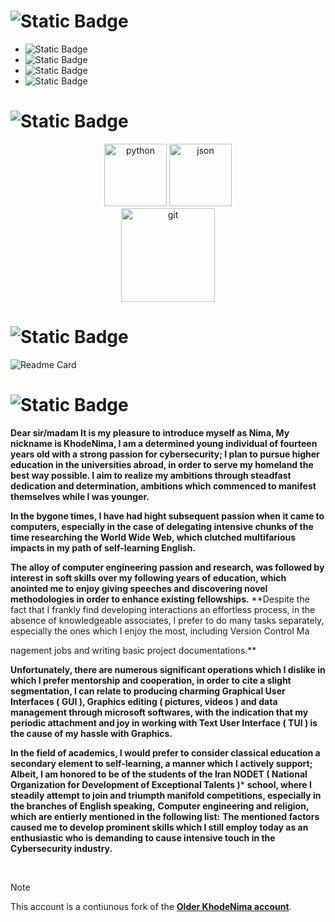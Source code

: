 
# ![Static Badge](https://img.shields.io/badge/Informations-%238B0000?style=soci&logoColor=country&color=%238B0000)



- ![Static Badge](https://img.shields.io/badge/Nima-%238B0000?style=soci&label=Name&color=%238B0000)
- ![Static Badge](https://img.shields.io/badge/14-%238B0000?style=soci&logoColor=%238B0000&label=Age&color=%238B0000)
- ![Static Badge](https://img.shields.io/badge/Iran-%238B0000?style=soci&logoColor=country&label=Motherland%20%3A%20&color=%238B0000)
- ![Static Badge](https://img.shields.io/badge/%20%20Cybersecurity-%238B0000?style=soci&logoColor=country&label=Interested%20in%20%3A%20&color=%238B0000)



# ![Static Badge](https://img.shields.io/badge/Skills_and_competencies-%238B0000?style=soci&logoColor=country&color=%238B0000)



<p align="center">
    <img src="https://github.com/KhodeNima/KhodeNima/blob/Main.Project/pictures/python.png" alt="python" width="100" />
    <img src="https://github.com/KhodeNima/KhodeNima/blob/Main.Project/pictures/json.png" alt="json" width="100" />
    <br>
    <img src="https://github.com/KhodeNima/KhodeNima/blob/Main.Project/pictures/git.png" alt="git" width="150" />

</p>


</pre>


# ![Static Badge](https://img.shields.io/badge/Currently_working_on:-%238B0000?style=soci&logoColor=country&color=%238B0000)



![Readme Card](https://github-readme-stats.vercel.app/api/pin/?username=KhodeNima&repo=NyvoNetHunter&theme=shadow_red)
    


# ![Static Badge](https://img.shields.io/badge/Description-%238B0000?style=soci&logoColor=country&color=%238B0000)


**Dear sir/madam
It is my pleasure to introduce myself as Nima, My nickname is KhodeNima, I am a determined young individual of fourteen years old with a strong passion for cybersecurity; I plan to pursue higher education in the universities abroad, in order to serve my homeland the best way possible. I aim to realize my ambitions through steadfast dedication and determination, ambitions which
commenced to manifest themselves while I was younger.**


**In the bygone times, I have had hight subsequent passion when it came to computers, especially in the case of
delegating intensive chunks of the time researching the World Wide Web, which clutched multifarious impacts in my path of
self-learning English.**


**The alloy of computer engineering passion and research, was followed by interest in soft skills over my following
years of education, which anointed me to enjoy giving speeches and discovering novel methodologies in order to enhance existing fellowships.**
**Despite the fact that I frankly find developing interactions an effortless process, in the absence of knowledgeable associates,
I prefer to do many tasks separately, especially the ones which I enjoy the most, including Version Control Ma

nagement jobs and writing basic 
project documentations.**


**Unfortunately, there are numerous significant operations which I dislike in which I prefer mentorship and cooperation,
in order to cite a slight segmentation, I can relate to producing charming Graphical User Interfaces ( GUI ), 
Graphics editing ( pictures, videos ) and data management through microsoft softwares, with the indication that
my periodic attachment and joy in working with Text User Interface ( TUI ) is the cause of my hassle with Graphics.**


**In the field of academics, I would prefer to consider classical education a secondary element to self-learning, a manner which**
**I actively support; Albeit, I am honored to be of the students of the Iran NODET ( National Organization for Development of Exceptional Talents )***
**school, where I steadily attempt to join and triumpth manifold competitions, especially in the branches of English speaking,** 
**Computer engineering and religion, which are entierly mentioned in the following list:**
**The mentioned factors caused me to develop prominent skills which I still employ today as an enthusiastic who is
demanding to cause intensive touch in the Cybersecurity industry.**


<br>


> [!NOTE]
> This account is a contiunous fork of the [**Older KhodeNima account**](https://github.com/KhodeNima).
